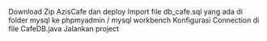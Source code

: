 Download Zip AzisCafe dan deploy
Import file db_cafe.sql yang ada di folder mysql ke phpmyadmin / mysql workbench
Konfigurasi Connection di file CafeDB.java
Jalankan project
